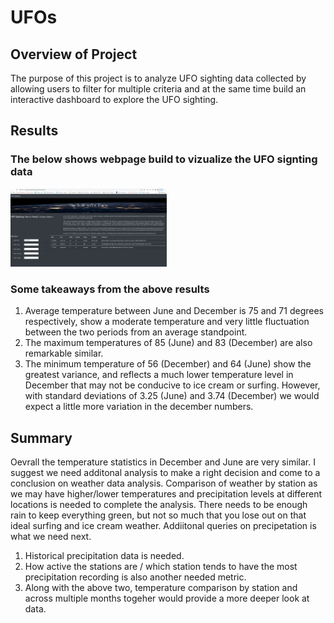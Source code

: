 # UFOs
## Overview of Project
The purpose of this project is to analyze UFO sighting data collected by allowing users to filter for multiple criteria and at the same time build an interactive dashboard to explore the UFO sighting.
  
## Results
### The below shows webpage build to vizualize the UFO signting data

<img src="/static/images/UFOSightings.png" width="250" /> </td>


### Some takeaways from the above results
1.  Average temperature between June and December is 75 and 71 degrees respectively, show a moderate temperature and very little fluctuation between the two periods from an average standpoint.
2.  The maximum temperatures of 85 (June) and 83 (December) are also remarkable similar.
3.  The minimum temperature of 56 (December) and 64 (June) show the greatest variance, and reflects a much lower temperature level in December that may not be conducive to ice cream or surfing. However, with standard deviations of 3.25 (June) and 3.74 (December) we would expect a little more variation in the december numbers.


## Summary

Oevrall the temperature statistics in December and June are very similar. I suggest we need additonal analysis to make a right decision and come to a conclusion on weather data analysis. Comparison of weather by station as we may have higher/lower temperatures and precipitation levels at different locations is needed to complete the analysis. There needs to be enough rain to keep everything green, but not so much that you lose out on that ideal surfing and ice cream weather. Addiitonal queries on precipetation is what we need next.
1.  Historical precipitation data is needed.
2.  How active the stations are / which station tends to have the most precipitation recording is also another needed metric.
3.  Along with the above two, temperature comparison by station and across multiple months togeher would provide a more deeper look at data.

 
